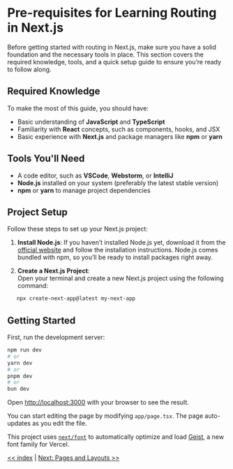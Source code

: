 # Pre-requisites for Learning Routing in Next.js

Before getting started with routing in Next.js, make sure you have a solid foundation and the necessary tools in place. This section covers the required knowledge, tools, and a quick setup guide to ensure you’re ready to follow along.

## Required Knowledge

To make the most of this guide, you should have:

- Basic understanding of **JavaScript** and **TypeScript**
- Familiarity with **React** concepts, such as components, hooks, and JSX
- Basic experience with **Next.js** and package managers like **npm** or **yarn**

## Tools You'll Need

- A code editor, such as **VSCode**, **Webstorm**, or **IntelliJ**
- **Node.js** installed on your system (preferably the latest stable version)
- **npm** or **yarn** to manage project dependencies

## Project Setup

Follow these steps to set up your Next.js project:

1. **Install Node.js**: If you haven’t installed Node.js yet, download it from the [official website](https://nodejs.org/) and follow the installation instructions. Node.js comes bundled with npm, so you’ll be ready to install packages right away.

2. **Create a Next.js Project**:  
   Open your terminal and create a new Next.js project using the following command:

```bash
   npx create-next-app@latest my-next-app
```

## Getting Started

First, run the development server:

```bash
npm run dev
# or
yarn dev
# or
pnpm dev
# or
bun dev
```

Open [http://localhost:3000](http://localhost:3000) with your browser to see the result.

You can start editing the page by modifying `app/page.tsx`. The page auto-updates as you edit the file.

This project uses [`next/font`](https://nextjs.org/docs/app/building-your-application/optimizing/fonts) to automatically optimize and load [Geist](https://vercel.com/font), a new font family for Vercel.

[<< index](index.md) | [Next: Pages and Layouts >>](pages-and-layouts.md)